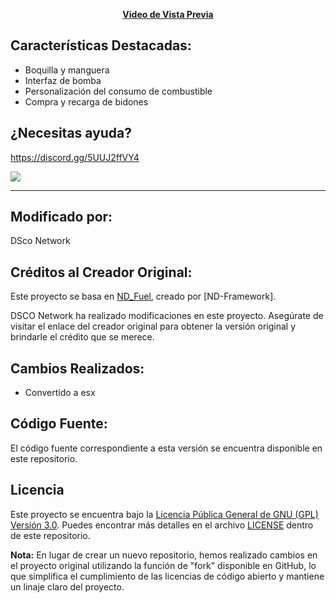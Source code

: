 <p align='center'><b><a href="https://www.youtube.com/watch?v=tQ0cL9qGqbA">Video de Vista Previa</a></b>

## Características Destacadas:
* Boquilla y manguera
* Interfaz de bomba
* Personalización del consumo de combustible
* Compra y recarga de bidones


## ¿Necesitas ayuda?
https://discord.gg/5UUJ2ffVY4

<a href="https://www.youtube.com/watch?v=tQ0cL9qGqbA"><img src="https://cdn.discordapp.com/attachments/1143757665374318752/1157084152949125280/SPOILER_image.png" /></a>

---

## Modificado por:
DSco Network

## Créditos al Creador Original:
Este proyecto se basa en [ND_Fuel](https://github.com/ND-Framework/ND_Fuel), creado por [ND-Framework].

DSCO Network ha realizado modificaciones en este proyecto. Asegúrate de visitar el enlace del creador original para obtener la versión original y brindarle el crédito que se merece.

## Cambios Realizados:
- Convertido a esx

## Código Fuente:
El código fuente correspondiente a esta versión se encuentra disponible en este repositorio.

## Licencia
Este proyecto se encuentra bajo la [Licencia Pública General de GNU (GPL) Versión 3.0](https://www.gnu.org/licenses/gpl-3.0.html). Puedes encontrar más detalles en el archivo [LICENSE](LICENSE) dentro de este repositorio.

**Nota:** En lugar de crear un nuevo repositorio, hemos realizado cambios en el proyecto original utilizando la función de "fork" disponible en GitHub, lo que simplifica el cumplimiento de las licencias de código abierto y mantiene un linaje claro del proyecto.
